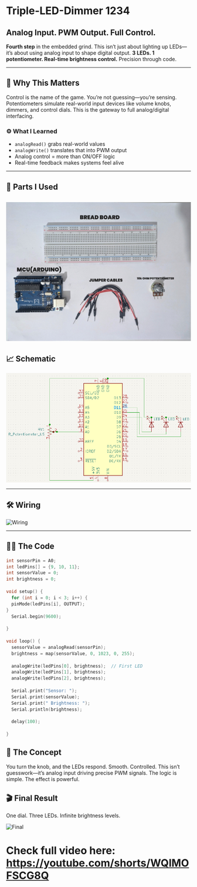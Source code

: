# Triple-LED-Dimmer  1234
## Analog Input. PWM Output. Full Control.

**Fourth step** in the embedded grind. This isn’t just about lighting up LEDs—it’s about using analog input to shape digital output. **3 LEDs. 1 potentiometer. Real-time brightness control.** Precision through code.

---

## 🧭 Why This Matters 

Control is the name of the game. You’re not guessing—you’re sensing. Potentiometers simulate real-world input devices like volume knobs, dimmers, and control dials. This is the gateway to full analog/digital interfacing.

### ⚙️ What I Learned

- `analogRead()` grabs real-world values  
- `analogWrite()` translates that into PWM output  
- Analog control = more than ON/OFF logic  
- Real-time feedback makes systems feel alive  

---

## 🔩 Parts I Used

![Components](Components.jpg)
---

## 📈 Schematic

![Schematic](Schematic.png)

---

## 🛠️ Wiring

![Wiring](Wiring.gif)

---

## 👨‍💻 The Code

```cpp
int sensorPin = A0;
int ledPins[] = {9, 10, 11};
int sensorValue = 0;
int brightness = 0;

void setup() {
  for (int i = 0; i < 3; i++) {
  pinMode(ledPins[i], OUTPUT);
}
  Serial.begin(9600);

}

void loop() {
  sensorValue = analogRead(sensorPin);
  brightness = map(sensorValue, 0, 1023, 0, 255);

  analogWrite(ledPins[0], brightness);  // First LED
  analogWrite(ledPins[1], brightness);
  analogWrite(ledPins[2], brightness);

  Serial.print("Sensor: ");
  Serial.print(sensorValue);
  Serial.print(" Brightness: ");
  Serial.println(brightness);

  delay(100);

}
```

## 🧠 The Concept
You turn the knob, and the LEDs respond. Smooth. Controlled. This isn’t guesswork—it’s analog input driving precise PWM signals. The logic is simple. The effect is powerful.

## 🎬 Final Result
One dial. Three LEDs. Infinite brightness levels.

![Final](Final_Result.gif)


# Check full video here: https://youtube.com/shorts/WQlMOFSCG8Q
